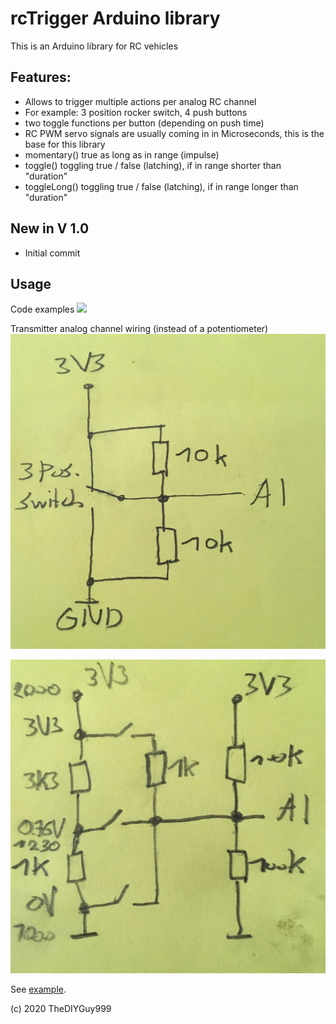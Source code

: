 # rcTrigger Arduino library

This is an Arduino library for RC vehicles

## Features:
- Allows to trigger multiple actions per analog RC channel
- For example: 3 position rocker switch, 4 push buttons
- two toggle functions per button (depending on push time)
- RC PWM servo signals are usually coming in in Microseconds, this is the base for this library
- momentary() true as long as in range (impulse)
- toggle() toggling true / false (latching), if in range shorter than "duration"
- toggleLong() toggling true / false (latching), if in range longer than "duration"

## New in V 1.0
- Initial commit

## Usage

Code examples
![](https://github.com/TheDIYGuy999/rcTrigger/blob/master/codeExamples.jpg)

Transmitter analog channel wiring (instead of a potentiometer)
![](https://github.com/TheDIYGuy999/rcTrigger/blob/master/2Buttons.jpg)

![](https://github.com/TheDIYGuy999/rcTrigger/blob/master/3Buttons.jpg)

See [example](https://github.com/TheDIYGuy999/rcTrigger/blob/master/examples/rcTrigger/rcTrigger.ino).

(c) 2020 TheDIYGuy999
